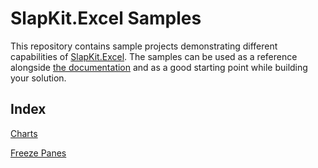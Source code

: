 # SlapKit.Excel Samples

This repository contains sample projects demonstrating different capabilities of [SlapKit.Excel](https://slapkit.com/excel/). The samples can be used as a reference alongside [the documentation](https://docs.slapkit.com/excel/) and as a good starting point while building your solution.

## Index

[Charts](./SlapKit.Excel-Samples/Charts/README.md)

[Freeze Panes](./SlapKit.Excel-Samples/FreezePanes/README.md)
